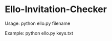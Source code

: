 Ello-Invitation-Checker
=======================

Usage: python ello.py filename

Example: python ello.py keys.txt
